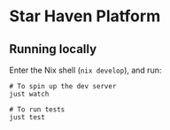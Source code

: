 # Star Haven Platform



## Running locally

Enter the Nix shell (`nix develop`), and run:

```
# To spin up the dev server
just watch

# To run tests
just test
```
